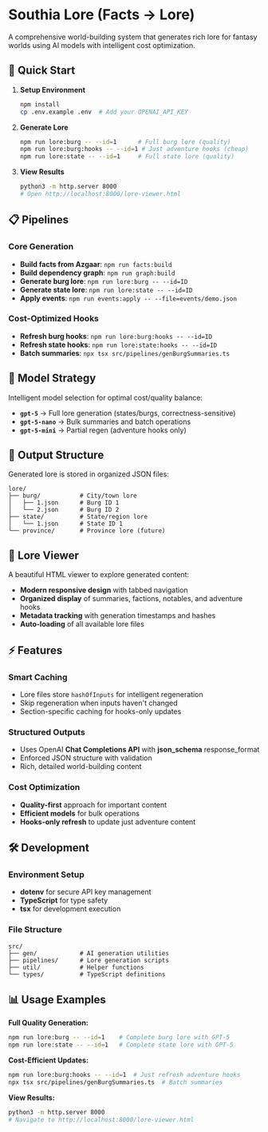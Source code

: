 # Southia Lore (Facts → Lore)

A comprehensive world-building system that generates rich lore for fantasy worlds using AI models with intelligent cost optimization.

## 🚀 Quick Start

1. **Setup Environment**
   ```bash
   npm install
   cp .env.example .env  # Add your OPENAI_API_KEY
   ```

2. **Generate Lore**
   ```bash
   npm run lore:burg -- --id=1      # Full burg lore (quality)
   npm run lore:burg:hooks -- --id=1 # Just adventure hooks (cheap)
   npm run lore:state -- --id=1     # Full state lore (quality)
   ```

3. **View Results**
   ```bash
   python3 -m http.server 8000
   # Open http://localhost:8000/lore-viewer.html
   ```

## 📋 Pipelines

### Core Generation
- **Build facts from Azgaar**: `npm run facts:build`
- **Build dependency graph**: `npm run graph:build`
- **Generate burg lore**: `npm run lore:burg -- --id=ID`
- **Generate state lore**: `npm run lore:state -- --id=ID`
- **Apply events**: `npm run events:apply -- --file=events/demo.json`

### Cost-Optimized Hooks
- **Refresh burg hooks**: `npm run lore:burg:hooks -- --id=ID`
- **Refresh state hooks**: `npm run lore:state:hooks -- --id=ID`
- **Batch summaries**: `npx tsx src/pipelines/genBurgSummaries.ts`

## 🎯 Model Strategy

Intelligent model selection for optimal cost/quality balance:

- **`gpt-5`** → Full lore generation (states/burgs, correctness-sensitive)
- **`gpt-5-nano`** → Bulk summaries and batch operations
- **`gpt-5-mini`** → Partial regen (adventure hooks only)

## 📁 Output Structure

Generated lore is stored in organized JSON files:

```
lore/
├── burg/           # City/town lore
│   ├── 1.json      # Burg ID 1
│   └── 2.json      # Burg ID 2
├── state/          # State/region lore
│   └── 1.json      # State ID 1
└── province/       # Province lore (future)
```

## 🎨 Lore Viewer

A beautiful HTML viewer to explore generated content:

- **Modern responsive design** with tabbed navigation
- **Organized display** of summaries, factions, notables, and adventure hooks
- **Metadata tracking** with generation timestamps and hashes
- **Auto-loading** of all available lore files

## ⚡ Features

### Smart Caching
- Lore files store `hashOfInputs` for intelligent regeneration
- Skip regeneration when inputs haven't changed
- Section-specific caching for hooks-only updates

### Structured Outputs
- Uses OpenAI **Chat Completions API** with **json_schema** response_format
- Enforced JSON structure with validation
- Rich, detailed world-building content

### Cost Optimization
- **Quality-first** approach for important content
- **Efficient models** for bulk operations
- **Hooks-only refresh** to update just adventure content

## 🛠️ Development

### Environment Setup
- **dotenv** for secure API key management
- **TypeScript** for type safety
- **tsx** for development execution

### File Structure
```
src/
├── gen/            # AI generation utilities
├── pipelines/      # Lore generation scripts
├── util/           # Helper functions
└── types/          # TypeScript definitions
```

## 📊 Usage Examples

**Full Quality Generation:**
```bash
npm run lore:burg -- --id=1    # Complete burg lore with GPT-5
npm run lore:state -- --id=1   # Complete state lore with GPT-5
```

**Cost-Efficient Updates:**
```bash
npm run lore:burg:hooks -- --id=1  # Just refresh adventure hooks
npx tsx src/pipelines/genBurgSummaries.ts  # Batch summaries
```

**View Results:**
```bash
python3 -m http.server 8000
# Navigate to http://localhost:8000/lore-viewer.html
```
